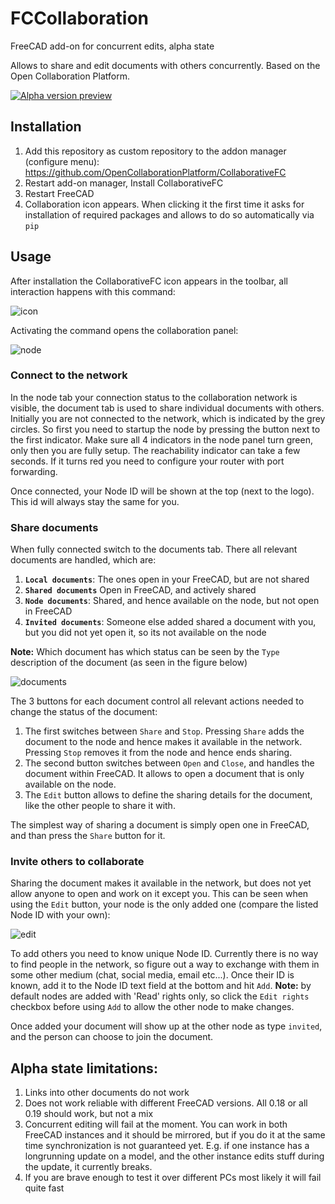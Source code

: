 # FCCollaboration
FreeCAD add-on for concurrent edits, alpha state

Allows to share and edit documents with others concurrently. Based on the Open Collaboration Platform.

[![Alpha version preview](https://img.youtube.com/vi/fKSW4EgJups/0.jpg)](http://www.youtube.com/watch?v=fKSW4EgJups)

## Installation
1. Add this repository as custom repository to the addon manager (configure menu): https://github.com/OpenCollaborationPlatform/CollaborativeFC
2. Restart add-on manager, Install CollaborativeFC
3. Restart FreeCAD
4. Collaboration icon appears. When clicking it the first time it asks for installation of required packages and allows to do so automatically via `pip`

## Usage
After installation the CollaborativeFC icon appears in the toolbar, all interaction happens with this command:

![icon](https://user-images.githubusercontent.com/348477/132891156-e96d2ddf-79c7-4ec2-b812-d1e95e8ef80f.png)


Activating the command opens the collaboration panel:

![node](https://user-images.githubusercontent.com/348477/132888811-97c4b3b9-f5d0-42c4-9187-3a7e64547a6a.png)

### Connect to the network
In the node tab your connection status to the collaboration network is visible, the document tab is used to share individual documents with others.
Initially you are not connected to the network, which is indicated by the grey circles. So first you need to startup the node by pressing the button next to the first indicator. Make sure all 4 indicators in the node panel turn green, only then you are fully setup. The reachability indicator can take a few seconds. If it turns red you need to configure your router with port forwarding.

Once connected, your Node ID will be shown at the top (next to the logo). This id will always stay the same for you.

### Share documents
When fully connected switch to the documents tab. There all relevant documents are handled, which are:
1. **`Local documents`**: The ones open in your FreeCAD, but are not shared
2. **`Shared documents`** Open in FreeCAD, and actively shared
3. **`Node documents`**: Shared, and hence available on the node, but not open in FreeCAD
4. **`Invited documents`**: Someone else added shared a document with you, but you did not yet open it, so its not available on the node

**Note:** Which document has which status can be seen by the `Type` description of the document (as seen in the figure below)

![documents](https://user-images.githubusercontent.com/348477/132892236-0e339c5b-eb1e-4219-919b-bf1d7c3710b7.png)

The 3 buttons for each document control all relevant actions needed to change the status of the document:
1. The first switches between `Share` and `Stop`. Pressing `Share` adds the document to the node and hence makes it available in the network. Pressing `Stop` removes it from the node and hence ends sharing.
2. The second button switches between `Open` and `Close`, and handles the document within FreeCAD. It allows to open a document that is only available on the node.
3. The `Edit` button allows to define the sharing details for the document, like the other people to share it with.

The simplest way of sharing a document is simply open one in FreeCAD, and than press the `Share` button for it.

### Invite others to collaborate
Sharing the document makes it available in the network, but does not yet allow anyone to open and work on it except you. This can be seen when using the `Edit` button, your node is the only added one (compare the listed Node ID with your own):

![edit](https://user-images.githubusercontent.com/348477/132892928-ce65a265-77a7-4a33-8edb-cc621f012a96.png)

To add others you need to know unique Node ID. Currently there is no way to find people in the network, so figure out a way to exchange with them in some other medium (chat, social media, email etc...). Once their ID is known, add it to the Node ID text field at the bottom and hit `Add`. **Note:** by default nodes are added with 'Read' rights only, so click the `Edit rights` checkbox before using `Add` to allow the other node to make changes.

Once added your document will show up at the other node as type `invited`, and the person can choose to join the document.

## Alpha state limitations:
1. Links into other documents do not work
2. Does not work reliable with different FreeCAD versions. All 0.18 or all 0.19 should work, but not a mix
3. Concurrent editing will fail at the moment. You can work in both FreeCAD instances and it should be mirrored, but if you do it at the same time synchronization is not guaranteed yet. E.g. if one instance has a longrunning update on a model, and the other instance edits stuff during the update, it currently breaks.
4. If you are brave enough to test it over different PCs most likely it will fail quite fast
